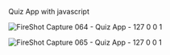 Quiz App with javascript

![FireShot Capture 064 - Quiz App - 127 0 0 1](https://github.com/Hadis-jamali/Quiz-app/assets/132214893/cb60f431-e9b2-4e36-9614-1634c8535818)



![FireShot Capture 065 - Quiz App - 127 0 0 1](https://github.com/Hadis-jamali/Quiz-app/assets/132214893/34454d3e-df8f-4009-9ad4-402c04bbcf7f)




